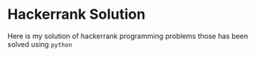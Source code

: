 # Hackerrank Solution

Here is my solution of hackerrank programming problems those has been solved using `python`
